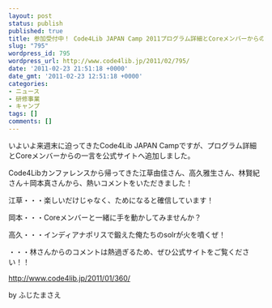```yaml
---
layout: post
status: publish
published: true
title: 参加受付中！ Code4Lib JAPAN Camp 2011プログラム詳細とCoreメンバーからのひとこと
slug: "795"
wordpress_id: 795
wordpress_url: http://www.code4lib.jp/2011/02/795/
date: '2011-02-23 21:51:18 +0000'
date_gmt: '2011-02-23 12:51:18 +0000'
categories:
- ニュース
- 研修事業
- キャンプ
tags: []
comments: []
---
```

<div class="section">
<p>いよいよ来週末に迫ってきたCode4Lib JAPAN Campですが、プログラム詳細とCoreメンバーからの一言を公式サイトへ追加しました。</p>
<p>Code4Libカンファレンスから帰ってきた江草由佳さん、高久雅生さん、林賢紀さん＋岡本真さんから、熱いコメントをいただきました！</p>
<p>江草・・・楽しいだけじゃなく、ためになると確信しています！</p>
<p>岡本・・・Coreメンバーと一緒に手を動かしてみませんか？</p>
<p>高久・・・インディアナポリスで鍛えた俺たちのsolrが火を噴くぜ！</p>
<p>・・・林さんからのコメントは熱過ぎるため、ぜひ公式サイトをご覧ください！！</p>
<p><a href="http://www.code4lib.jp/2011/01/360/" target="_blank">http://www.code4lib.jp/2011/01/360/</a></p>
<p>by ふじたまさえ</p>
</div>
